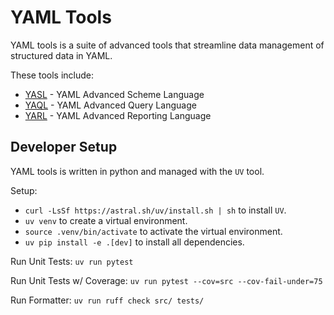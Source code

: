 # YAML Tools

YAML tools is a suite of advanced tools that streamline data management of structured data in YAML.

These tools include:
 - [YASL](./src/yasl/README.md) - YAML Advanced Scheme Language
 - [YAQL](./src/yaql/README.md) - YAML Advanced Query Language
 - [YARL](./src/yarl/README.md) - YAML Advanced Reporting Language

## Developer Setup

YAML tools is written in python and managed with the `UV` tool.

Setup:
- `curl -LsSf https://astral.sh/uv/install.sh | sh` to install `UV`.
- `uv venv` to create a virtual environment.
- `source .venv/bin/activate` to activate the virtual environment.
- `uv pip install -e .[dev]` to install all dependencies.

Run Unit Tests:  `uv run pytest`

Run Unit Tests w/ Coverage:  `uv run pytest --cov=src --cov-fail-under=75` 

Run Formatter:  `uv run ruff check src/ tests/`